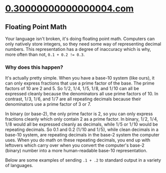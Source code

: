 # [0.30000000000000004.com](http://0.30000000000000004.com/)

## Floating Point Math

Your language isn't broken, it's doing floating point math. Computers can only
natively store integers, so they need some way of representing decimal numbers.
This representation has a degree of inaccuracy which is why, more often
than not, `0.1 + 0.2 != 0.3`.

### Why does this happen?

It's actually pretty simple. When you have a base-10 system (like ours), it can
only express fractions that use a prime factor of the base. The prime factors of
10 are 2 and 5. So 1 / 2, 1 / 4, 1 / 5, 1 / 8, and 1 / 10 can all be expressed cleanly
because the denominators all use prime factors of 10. In contrast, 1 / 3, 1 / 6, and
1 / 7 are all repeating decimals because their denominators use a prime factor of
3 or 7.

In binary (or base-2), the only prime factor is 2, so you can only express
fractions cleanly which only contain 2 as a prime factor. In binary, 1 / 2, 1 / 4,
1 / 8 would all be expressed cleanly as decimals, while 1 / 5 or 1 / 10 would be
repeating decimals. So 0.1 and 0.2 (1 / 10 and 1 / 5), while clean decimals in a
base-10 system, are repeating decimals in the base-2 system the computer uses.
When you do math on these repeating decimals, you end up with leftovers which
carry over when you convert the computer's base-2 (binary) number into a more
human-readable base-10 representation.

Below are some examples of sending `.1 + .2` to standard output in a variety of
languages.

